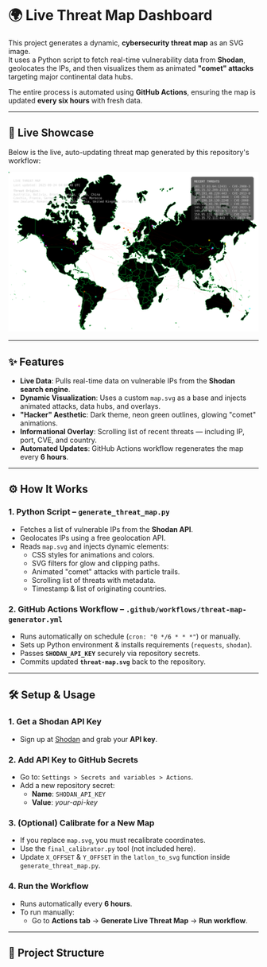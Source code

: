 # 🌍 Live Threat Map Dashboard  

This project generates a dynamic, **cybersecurity threat map** as an SVG image.  
It uses a Python script to fetch real-time vulnerability data from **Shodan**, geolocates the IPs, and then visualizes them as animated **"comet" attacks** targeting major continental data hubs.  

The entire process is automated using **GitHub Actions**, ensuring the map is updated **every six hours** with fresh data.  

---

## 🚀 Live Showcase  
Below is the live, auto-updating threat map generated by this repository's workflow:  

![Threat Map Preview](threat-map.svg)  

---

## ✨ Features  

- **Live Data**: Pulls real-time data on vulnerable IPs from the **Shodan search engine**.  
- **Dynamic Visualization**: Uses a custom `map.svg` as a base and injects animated attacks, data hubs, and overlays.  
- **"Hacker" Aesthetic**: Dark theme, neon green outlines, glowing "comet" animations.  
- **Informational Overlay**: Scrolling list of recent threats — including IP, port, CVE, and country.  
- **Automated Updates**: GitHub Actions workflow regenerates the map every **6 hours**.  

---

## ⚙️ How It Works  

### 1. Python Script – `generate_threat_map.py`  
- Fetches a list of vulnerable IPs from the **Shodan API**.  
- Geolocates IPs using a free geolocation API.  
- Reads `map.svg` and injects dynamic elements:  
  - CSS styles for animations and colors.  
  - SVG filters for glow and clipping paths.  
  - Animated "comet" attacks with particle trails.  
  - Scrolling list of threats with metadata.  
  - Timestamp & list of originating countries.  

### 2. GitHub Actions Workflow – `.github/workflows/threat-map-generator.yml`  
- Runs automatically on schedule (`cron: "0 */6 * * *"`) or manually.  
- Sets up Python environment & installs requirements (`requests`, `shodan`).  
- Passes **`SHODAN_API_KEY`** securely via repository secrets.  
- Commits updated **`threat-map.svg`** back to the repository.  

---

## 🛠️ Setup & Usage  

### 1. Get a Shodan API Key  
- Sign up at [Shodan](https://www.shodan.io/) and grab your **API key**.  

### 2. Add API Key to GitHub Secrets  
- Go to: `Settings > Secrets and variables > Actions`.  
- Add a new repository secret:  
  - **Name**: `SHODAN_API_KEY`  
  - **Value**: *your-api-key*  

### 3. (Optional) Calibrate for a New Map  
- If you replace `map.svg`, you must recalibrate coordinates.  
- Use the `final_calibrator.py` tool (not included here).  
- Update `X_OFFSET` & `Y_OFFSET` in the `latlon_to_svg` function inside `generate_threat_map.py`.  

### 4. Run the Workflow  
- Runs automatically every **6 hours**.  
- To run manually:  
  - Go to **Actions tab** → **Generate Live Threat Map** → **Run workflow**.  

---

## 📂 Project Structure  

